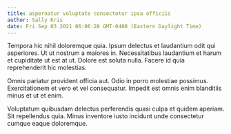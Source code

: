 ```yaml
---
title: aspernatur voluptate consectetur ipsa officiis
author: Sally Kris
date: Fri Sep 03 2021 06:06:28 GMT-0400 (Eastern Daylight Time)
---
```

Tempora hic nihil doloremque quia. Ipsum delectus et laudantium odit qui asperiores. Ut ut nostrum a maiores in. Necessitatibus laudantium et harum et cupiditate ut est at ut. Dolore est soluta nulla. Facere id quia reprehenderit hic molestias.

 Omnis pariatur provident officia aut. Odio in porro molestiae possimus. Exercitationem et vero et vel consequatur. Impedit est omnis enim blanditiis minus et ut et enim.

 Voluptatum quibusdam delectus perferendis quasi culpa et quidem aperiam. Sit repellendus quia. Minus inventore iusto incidunt unde consectetur cumque eaque doloremque.
